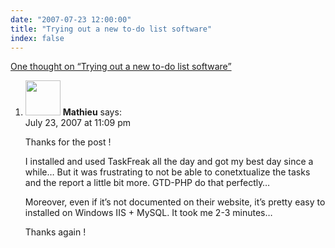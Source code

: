 ```yaml
---
date: "2007-07-23 12:00:00"
title: "Trying out a new to-do list software"
index: false
---
```


[One thought on &ldquo;Trying out a new to-do list software&rdquo;](/lemire/blog/2007/07-23-trying-out-a-new-to-do-list-software)

<ol class="comment-list">
<li id="comment-49419" class="comment even thread-even depth-1">
<div class="comment-author vcard">
<img alt src="https://secure.gravatar.com/avatar/dcc3a66b62b34c0ebb4d774da298ce20?s=56&#038;d=mm&#038;r=g" srcset="https://secure.gravatar.com/avatar/dcc3a66b62b34c0ebb4d774da298ce20?s=112&#038;d=mm&#038;r=g 2x" class="avatar avatar-56 photo" height="56" width="56" decoding="async" /> <b class="fn">Mathieu</b> <span class="says">says:</span> </div>
<div class="comment-metadata"><time datetime="2007-07-23T23:09:16+00:00">July 23, 2007 at 11:09 pm</time></a> </div>
<div class="comment-content">
<p>Thanks for the post ! </p>
<p>I installed and used TaskFreak all the day and got my best day since a while&#8230; But it was frustrating to not be able to conetxtualize the tasks and the report a little bit more. GTD-PHP do that perfectly&#8230; </p>
<p>Moreover, even if it&rsquo;s not documented on their website, it&rsquo;s pretty easy to installed on Windows IIS + MySQL. It took me 2-3 minutes&#8230; </p>
<p>Thanks again !</p>
</div>
</li>
</ol>
